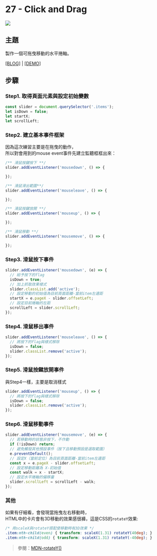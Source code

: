 # 27 - Click and Drag

![](https://guahsu.io/2017/10/JavaScript30-27-Click-and-Drag/demo27.gif)

## **主題**
製作一個可拖曳移動的水平捲軸。

[[BLOG]](https://guahsu.io/2017/10/JavaScript30-27-Click-and-Drag) | [[DEMO]](https://guahsu.io/JavaScript30/27_Click-and-Drag/index-GuaHsu.html)

## **步驟**
### Step1. 取得頁面元素與設定初始變數
```javascript
const slider = document.querySelector('.items');
let isDown = false;
let startX;
let scrollLeft;
```

### Step2. 建立基本事件框架
因為這次練習主要是在拖曳的動作，  
所以對會用到的mouse event事件先建立監聽框框出來：
```javascript
/** 滑鼠按鍵按下 **/
slider.addEventListener('mousedown', () => {

});

/** 滑鼠滑出範圍**/
slider.addEventListener('mouseleave', () => {

});

/** 滑鼠按鍵放開 **/
slider.addEventListener('mouseup', () => {

});

/** 滑鼠移動 **/
slider.addEventListener('mousemove', () => {

});
```

### Step3. 滑鼠按下事件
```javascript
slider.addEventListener('mousedown', (e) => {
  // 給予按下的flag
  isDown = true;
  // 加上抓取效果樣式
  slider.classList.add('active');
  // 設定移動的初始值為目前頁面距離-當前item左邊距
  startX = e.pageX - slider.offsetLeft;
  // 設定目前捲軸的左距
  scrollLeft = slider.scrollLeft;
});
```

### Step4. 滑鼠移出事件
```javascript
slider.addEventListener('mouseleave', () => {
  // 將按下的flag與樣式移除
  isDown = false;
  slider.classList.remove('active');
});
```

### Step5. 滑鼠按鍵放開事件
與Step4一樣，主要是取消樣式
```javascript
slider.addEventListener('mouseup', () => {
  // 將按下的flag與樣式移除
  isDown = false;
  slider.classList.remove('active');
});
```

### Step6. 滑鼠移動事件
```javascript
slider.addEventListener('mousemove', (e) => {
  // 若移動時的狀態非按下，不作動
  if (!isDown) return;
  // 避免觸發其他預設事件（按下且移動預設是選取範圍）
  e.preventDefault();
  // 設定X（當前定位）為目前頁面距離-當前item左邊距
  const x = e.pageX - slider.offsetLeft;
  // 設定移動距離為 X-初始值
  const walk = x - startX;
  // 設定水平捲軸的偏移量
  slider.scrollLeft = scrollLeft - walk;
});
```

### 其他
如果有仔細看，會發現當拖曳左右移動時，  
HTML中的卡片會有3D移動的效果感很褲，這是CSS的`rotateY`效果:
```CSS
/* 用scaleX與rotateY搭配使移動時有3D效果 */
.item:nth-child(even) { transform: scaleX(1.31) rotateY(40deg); }
.item:nth-child(odd) { transform: scaleX(1.31) rotateY(-40deg); }
```
>參閱：[MDN-rotateY()](https://developer.mozilla.org/en-US/docs/Web/CSS/transform-function/rotateY)